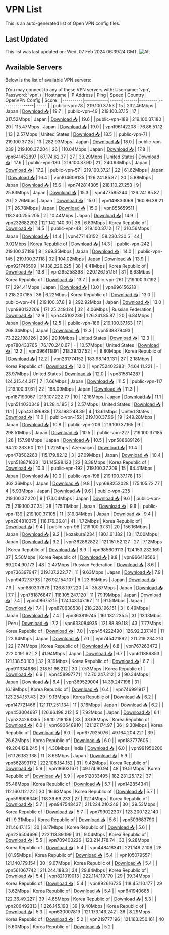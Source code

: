 # VPN List

This is an auto-generated list of Open VPN config files.

## Last Updated

This list was last updated on: Wed, 07 Feb 2024 06:39:24 GMT.
![Alt](https://repobeats.axiom.co/api/embed/186b98318ef1479477931607c1ad7d823f12451f.svg "Repobeats analytics image")

## Available Servers

Below is the list of available VPN servers:

(You may connect to any of these VPN servers with: Username: 'vpn', Password: 'vpn'.)
| Hostname | IP Address | Ping | Speed | Country | OpenVPN Config | Score |
|----------|------------|------|-------|---------|----------------| ----- |
| public-vpn-78 | 219.100.37.53 | 15 | 232.46Mbps | Japan | [Download 📥](./configs/server_0_JP.ovpn) | 19.7 |
| public-vpn-49 | 219.100.37.15 | 17 | 317.52Mbps | Japan | [Download 📥](./configs/server_1_JP.ovpn) | 19.6 |
| public-vpn-189 | 219.100.37.180 | 20 | 115.47Mbps | Japan | [Download 📥](./configs/server_2_JP.ovpn) | 19.0 |
| vpn196142208 | 76.86.51.12 | 13 | 2.57Mbps | United States | [Download 📥](./configs/server_3_US.ovpn) | 18.5 |
| public-vpn-71 | 219.100.37.25 | 13 | 282.93Mbps | Japan | [Download 📥](./configs/server_4_JP.ovpn) | 18.0 |
| public-vpn-239 | 219.100.37.204 | 26 | 110.04Mbps | Japan | [Download 📥](./configs/server_5_JP.ovpn) | 17.8 |
| vpn641452897 | 67.174.62.37 | 27 | 33.29Mbps | United States | [Download 📥](./configs/server_6_US.ovpn) | 17.6 |
| public-vpn-130 | 219.100.37.90 | 21 | 240.93Mbps | Japan | [Download 📥](./configs/server_7_JP.ovpn) | 17.2 |
| public-vpn-57 | 219.100.37.21 | 22 | 61.62Mbps | Japan | [Download 📥](./configs/server_8_JP.ovpn) | 16.4 |
| vpn814608135 | 126.241.85.87 | 20 | 5.88Mbps | Japan | [Download 📥](./configs/server_9_JP.ovpn) | 15.6 |
| vpn742814305 | 218.110.27.253 | 9 | 25.83Mbps | Japan | [Download 📥](./configs/server_10_JP.ovpn) | 15.3 |
| vpn477585244 | 126.241.85.87 | 20 | 2.76Mbps | Japan | [Download 📥](./configs/server_11_JP.ovpn) | 15.0 |
| vpn149833068 | 160.86.38.21 | 7 | 26.78Mbps | Japan | [Download 📥](./configs/server_12_JP.ovpn) | 15.0 |
| vpn855659511 | 118.240.255.205 | 2 | 10.44Mbps | Japan | [Download 📥](./configs/server_13_JP.ovpn) | 14.9 |
| vpn232682292 | 121.142.140.39 | 36 | 6.83Mbps | Korea Republic of | [Download 📥](./configs/server_14_KR.ovpn) | 14.5 |
| public-vpn-48 | 219.100.37.12 | 17 | 310.56Mbps | Japan | [Download 📥](./configs/server_15_JP.ovpn) | 14.4 |
| vpn477143152 | 58.230.230.5 | 44 | 9.02Mbps | Korea Republic of | [Download 📥](./configs/server_16_KR.ovpn) | 14.3 |
| public-vpn-242 | 219.100.37.189 | 8 | 269.35Mbps | Japan | [Download 📥](./configs/server_17_JP.ovpn) | 14.0 |
| public-vpn-145 | 219.100.37.118 | 32 | 104.02Mbps | Japan | [Download 📥](./configs/server_18_JP.ovpn) | 13.9 |
| vpn921746599 | 14.138.226.225 | 38 | 4.41Mbps | Korea Republic of | [Download 📥](./configs/server_19_KR.ovpn) | 13.8 |
| vpn295258398 | 220.126.151.151 | 31 | 8.63Mbps | Korea Republic of | [Download 📥](./configs/server_20_KR.ovpn) | 13.7 |
| public-vpn-261 | 219.100.37.192 | 17 | 294.41Mbps | Japan | [Download 📥](./configs/server_21_JP.ovpn) | 13.0 |
| vpn996156218 | 1.218.207.185 | 36 | 6.22Mbps | Korea Republic of | [Download 📥](./configs/server_22_KR.ovpn) | 13.0 |
| public-vpn-44 | 219.100.37.8 | 9 | 292.92Mbps | Japan | [Download 📥](./configs/server_23_JP.ovpn) | 13.0 |
| vpn990132206 | 171.25.249.124 | 32 | 4.06Mbps | Russian Federation | [Download 📥](./configs/server_24_RU.ovpn) | 12.9 |
| vpn445102239 | 126.241.85.87 | 20 | 6.84Mbps | Japan | [Download 📥](./configs/server_25_JP.ovpn) | 12.5 |
| public-vpn-186 | 219.100.37.163 | 17 | 268.34Mbps | Japan | [Download 📥](./configs/server_26_JP.ovpn) | 12.3 |
| vpn538879493 | 73.222.198.126 | 236 | 29.10Mbps | United States | [Download 📥](./configs/server_27_US.ovpn) | 12.3 |
| vpn780433765 | 76.170.240.67 | - | 10.57Mbps | United States | [Download 📥](./configs/server_28_US.ovpn) | 12.2 |
| vpn396411891 | 218.39.137.52 | - | 8.80Mbps | Korea Republic of | [Download 📥](./configs/server_29_KR.ovpn) | 12.2 |
| vpn231774152 | 183.98.143.131 | 27 | 2.18Mbps | Korea Republic of | [Download 📥](./configs/server_30_KR.ovpn) | 12.0 |
| vpn752402383 | 74.64.11.221 | - | 23.97Mbps | United States | [Download 📥](./configs/server_31_US.ovpn) | 12.0 |
| vpn315814287 | 124.215.44.217 | 7 | 7.66Mbps | Japan | [Download 📥](./configs/server_32_JP.ovpn) | 11.5 |
| public-vpn-117 | 219.100.37.61 | 22 | 168.09Mbps | Japan | [Download 📥](./configs/server_33_JP.ovpn) | 11.3 |
| vpn187193067 | 219.107.222.77 | 10 | 12.18Mbps | Japan | [Download 📥](./configs/server_34_JP.ovpn) | 11.1 |
| vpn514030349 | 81.28.4.185 | 2 | 2.57Mbps | United States | [Download 📥](./configs/server_35_US.ovpn) | 11.1 |
| vpn431396938 | 173.198.248.39 | 4 | 13.61Mbps | United States | [Download 📥](./configs/server_36_US.ovpn) | 11.0 |
| public-vpn-152 | 219.100.37.96 | 19 | 249.28Mbps | Japan | [Download 📥](./configs/server_37_JP.ovpn) | 10.8 |
| public-vpn-206 | 219.100.37.165 | 9 | 298.51Mbps | Japan | [Download 📥](./configs/server_38_JP.ovpn) | 10.5 |
| public-vpn-227 | 219.100.37.185 | 28 | 157.98Mbps | Japan | [Download 📥](./configs/server_39_JP.ovpn) | 10.5 |
| vpn588689126 | 94.20.233.60 | 121 | 1.22Mbps | Azerbaijan | [Download 📥](./configs/server_40_AZ.ovpn) | 10.4 |
| vpn478502263 | 115.179.82.12 | 3 | 27.09Mbps | Japan | [Download 📥](./configs/server_41_JP.ovpn) | 10.4 |
| vpn518871623 | 121.145.98.123 | 22 | 8.38Mbps | Korea Republic of | [Download 📥](./configs/server_42_KR.ovpn) | 10.3 |
| public-vpn-192 | 219.100.37.209 | 15 | 64.41Mbps | Japan | [Download 📥](./configs/server_43_JP.ovpn) | 10.0 |
| public-vpn-198 | 219.100.37.178 | 13 | 362.36Mbps | Japan | [Download 📥](./configs/server_44_JP.ovpn) | 9.8 |
| vpn698252028 | 175.105.72.77 | 4 | 5.93Mbps | Japan | [Download 📥](./configs/server_45_JP.ovpn) | 9.6 |
| public-vpn-235 | 219.100.37.220 | 9 | 173.04Mbps | Japan | [Download 📥](./configs/server_46_JP.ovpn) | 9.6 |
| public-vpn-75 | 219.100.37.24 | 28 | 175.11Mbps | Japan | [Download 📥](./configs/server_47_JP.ovpn) | 9.6 |
| public-vpn-139 | 219.100.37.105 | 11 | 319.34Mbps | Japan | [Download 📥](./configs/server_48_JP.ovpn) | 9.4 |
| vpn284810375 | 118.176.36.81 | 41 | 1.72Mbps | Korea Republic of | [Download 📥](./configs/server_49_KR.ovpn) | 9.4 |
| public-vpn-98 | 219.100.37.31 | 20 | 156.16Mbps | Japan | [Download 📥](./configs/server_50_JP.ovpn) | 9.2 |
| kozakura1234 | 180.1.61.182 | 13 | 17.00Mbps | Japan | [Download 📥](./configs/server_51_JP.ovpn) | 9.2 |
| vpn362882822 | 121.151.52.127 | 27 | 7.12Mbps | Korea Republic of | [Download 📥](./configs/server_52_KR.ovpn) | 8.9 |
| vpn985609113 | 124.153.232.169 | 37 | 5.50Mbps | Korea Republic of | [Download 📥](./configs/server_53_KR.ovpn) | 8.8 |
| vpn966418566 | 89.204.90.173 | 48 | 2.47Mbps | Russian Federation | [Download 📥](./configs/server_54_RU.ovpn) | 8.6 |
| vpn736397947 | 219.107.222.77 | 11 | 9.63Mbps | Japan | [Download 📥](./configs/server_55_JP.ovpn) | 7.9 |
| vpn940273793 | 126.92.154.107 | 6 | 23.65Mbps | Japan | [Download 📥](./configs/server_56_JP.ovpn) | 7.9 |
| vpn880337878 | 126.8.197.220 | 4 | 35.87Mbps | Japan | [Download 📥](./configs/server_57_JP.ovpn) | 7.7 |
| vpn781876847 | 118.105.247.120 | 11 | 79.19Mbps | Japan | [Download 📥](./configs/server_58_JP.ovpn) | 7.4 |
| vpn508675215 | 124.143.147.167 | 11 | 91.51Mbps | Japan | [Download 📥](./configs/server_59_JP.ovpn) | 7.4 |
| vpn870638538 | 218.228.196.151 | 3 | 8.49Mbps | Japan | [Download 📥](./configs/server_60_JP.ovpn) | 7.4 |
| vpn363819745 | 161.132.235.5 | 31 | 13.13Mbps | Peru | [Download 📥](./configs/server_61_PE.ovpn) | 7.2 |
| vpn633084935 | 121.88.89.118 | 43 | 7.77Mbps | Korea Republic of | [Download 📥](./configs/server_62_KR.ovpn) | 7.0 |
| vpn454222490 | 126.92.237.140 | 11 | 23.94Mbps | Japan | [Download 📥](./configs/server_63_JP.ovpn) | 7.0 |
| vpn745421892 | 211.219.234.210 | 22 | 7.74Mbps | Korea Republic of | [Download 📥](./configs/server_64_KR.ovpn) | 6.8 |
| vpn767263472 | 222.0.191.62 | 2 | 41.94Mbps | Japan | [Download 📥](./configs/server_65_JP.ovpn) | 6.7 |
| vpn611886853 | 121.138.50.103 | 32 | 9.19Mbps | Korea Republic of | [Download 📥](./configs/server_66_KR.ovpn) | 6.7 |
| vpn911334986 | 218.51.98.212 | 30 | 7.53Mbps | Korea Republic of | [Download 📥](./configs/server_67_KR.ovpn) | 6.6 |
| vpn458997771 | 112.70.247.212 | 2 | 90.34Mbps | Japan | [Download 📥](./configs/server_68_JP.ovpn) | 6.4 |
| vpn369529004 | 14.39.247.198 | 31 | 16.19Mbps | Korea Republic of | [Download 📥](./configs/server_69_KR.ovpn) | 6.4 |
| vpn746991917 | 123.254.157.43 | 29 | 9.13Mbps | Korea Republic of | [Download 📥](./configs/server_70_KR.ovpn) | 6.2 |
| vpn147721466 | 121.117.251.134 | 11 | 3.16Mbps | Japan | [Download 📥](./configs/server_71_JP.ovpn) | 6.2 |
| vpn453004687 | 126.66.198.212 | 5 | 7.92Mbps | Japan | [Download 📥](./configs/server_72_JP.ovpn) | 6.1 |
| vpn324263365 | 59.10.218.156 | 33 | 33.68Mbps | Korea Republic of | [Download 📥](./configs/server_73_KR.ovpn) | 6.0 |
| vpn690648910 | 121.127.174.97 | 36 | 9.30Mbps | Korea Republic of | [Download 📥](./configs/server_74_KR.ovpn) | 6.0 |
| vpn677925076 | 49.164.204.221 | 39 | 26.62Mbps | Korea Republic of | [Download 📥](./configs/server_75_KR.ovpn) | 6.0 |
| vpn183777605 | 49.204.128.245 | 4 | 4.30Mbps | India | [Download 📥](./configs/server_76_IN.ovpn) | 6.0 |
| vpn991950200 | 61.126.182.138 | 11 | 8.66Mbps | Japan | [Download 📥](./configs/server_77_JP.ovpn) | 5.9 |
| vpn562893172 | 222.108.154.152 | 31 | 9.42Mbps | Korea Republic of | [Download 📥](./configs/server_78_KR.ovpn) | 5.9 |
| vpn186031671 | 49.174.90.94 | 48 | 19.51Mbps | Korea Republic of | [Download 📥](./configs/server_79_KR.ovpn) | 5.9 |
| vpn512033495 | 182.231.25.172 | 37 | 65.48Mbps | Korea Republic of | [Download 📥](./configs/server_80_KR.ovpn) | 5.7 |
| vpn142854341 | 112.160.112.122 | 30 | 16.63Mbps | Korea Republic of | [Download 📥](./configs/server_81_KR.ovpn) | 5.7 |
| vpn598906346 | 118.39.69.233 | 27 | 32.14Mbps | Korea Republic of | [Download 📥](./configs/server_82_KR.ovpn) | 5.7 |
| vpn947548437 | 211.224.210.249 | 30 | 39.53Mbps | Korea Republic of | [Download 📥](./configs/server_83_KR.ovpn) | 5.7 |
| vpn799022307 | 123.200.122.140 | 41 | 9.31Mbps | Korea Republic of | [Download 📥](./configs/server_84_KR.ovpn) | 5.6 |
| vpn503683790 | 211.46.17.115 | 30 | 8.17Mbps | Korea Republic of | [Download 📥](./configs/server_85_KR.ovpn) | 5.6 |
| vpn226504696 | 222.113.89.199 | 31 | 9.04Mbps | Korea Republic of | [Download 📥](./configs/server_86_KR.ovpn) | 5.5 |
| vpn709400226 | 123.214.178.74 | 33 | 9.28Mbps | Korea Republic of | [Download 📥](./configs/server_87_KR.ovpn) | 5.4 |
| vpn448418341 | 221.149.2.108 | 28 | 81.95Mbps | Korea Republic of | [Download 📥](./configs/server_88_KR.ovpn) | 5.4 |
| vpn105079557 | 121.140.179.154 | 30 | 9.07Mbps | Korea Republic of | [Download 📥](./configs/server_89_KR.ovpn) | 5.4 |
| vpn561067742 | 211.244.188.3 | 34 | 29.84Mbps | Korea Republic of | [Download 📥](./configs/server_90_KR.ovpn) | 5.4 |
| vpn821019013 | 222.114.119.170 | 29 | 39.34Mbps | Korea Republic of | [Download 📥](./configs/server_91_KR.ovpn) | 5.4 |
| vpn892616735 | 118.45.110.177 | 29 | 3.62Mbps | Korea Republic of | [Download 📥](./configs/server_92_KR.ovpn) | 5.4 |
| vpn641940685 | 122.36.49.227 | 39 | 4.65Mbps | Korea Republic of | [Download 📥](./configs/server_93_KR.ovpn) | 5.3 |
| vpn206492313 | 1.226.145.193 | 39 | 9.40Mbps | Korea Republic of | [Download 📥](./configs/server_94_KR.ovpn) | 5.3 |
| vpn630007819 | 121.173.146.242 | 36 | 8.29Mbps | Korea Republic of | [Download 📥](./configs/server_95_KR.ovpn) | 5.2 |
| vpn219777196 | 121.163.250.161 | 40 | 5.60Mbps | Korea Republic of | [Download 📥](./configs/server_96_KR.ovpn) | 5.2 |
